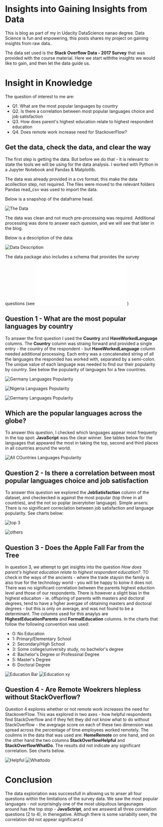 # Insights into Gaining Insights from Data

This is blog as part of my in Udacity DataScience nanao degree. Data Science is fun and enpowering, this posts shares my project on gaining insights from raw data.. 

The data set used is the **Stack Overflow Data - 2017 Survey** that was provided with the course material. Here we start withthe insights we would like to gain, and then let the data guide us.

# Insight in Knowledge #

The question of interest to me are:

- Q1. What are the most popular languages by country
- Q2. Is there a correlation between most popular languages choice and job satisfaction
- Q3. How does parent's highest education relate to highest respondent education
- Q4. Does remote work increase need for StackoverFlow? 

## Get the data, check the data, and clear the way

The first step is getting the data. But before we do that - it is relevant to state the tools we will be using for the data analysis. 
I worked with Python in a Jupyter Notebook and Pandas & Matplotlib. 

The data was already provided in a cvs format; this make the data acollection step, not required. The files were moved to the relevant 
folders Pandas read_csv was used to import the data. 

Below is a snapshop of the dataframe head.


![The Data](TheData.JPG)


The data was clean and not much pre-processing was required. Additional processing was done to answer each quesion, and we will see that later in the blog.


Below is a description of the data:

![Data Description](Data2.JPG)



The data package also includes a schema that provides the survey questions (see ![reamme.md](readme.md))


## Question 1 - What are the most popular languages by country
To answer the first question I used the **Country** and **HaveWorkedLanguage** columns. The **Country** column was straing forward and provided a single entry - the country of the respondent - but **HaveWorkedLanguage** column needed additional processing. Each entry was 
a concatenated string of all the languages the responded has worked with, separated by a semi-colon. The unique value of each language was needed to find our their popularity by country. See below the popularity of languages for a few countries.

![Germany Languages Popularity](germany.png)


![Nigeria Languages Popularity](Nigeria.png)


![Germany Languages Popularity](usa.png)

 ## Which are the popular languages across the globe?

To answer this question, I checked which languages appear most frequenty in the top spot: **JavaScript** was the clear winner. See tables below for the languages that appeared the most in taking the top, second and third places in all countries around the world.

![All COuntries Languages Popularity](All_Countries.png)



## Question 2 - Is there a correlation between most popular languages choice and job satisfaction

To answer this question we explored the **JobSatisfaction** column of the dataset, and checkecked is against the most popular (top three in all countries), and the not so poplar (everytoher language). Simple ansers: There is no significant correclation between job satisfaction and language popularity. See charts below:


![top 3](top3_job_ratings.png)

![others](notop3_job_ratings.png)


## Question 3 - Does the Apple Fall Far from the Tree

In question 3, we attempt to get insights into the question *How does parent's highest education relate to highest respondent education?*. TO check in the ways of the ancients - where the trade staysin the family is also true for the technology world - you will be happy to konw it does not. There was no significant correlation between the parents highest eduction level and those of our respondents. There is however a slight bias in the highest educaiton - ie. offspring of parents with masters and doctoral degrees, tend to have a hgher avergae of obtaining masters and doctoral degrees - but this is  only on average, and was not found to be a determinant. The columns used for this anaylys are **HighestEducationParents** and **FormalEducation** columns. In the charts that follow the following convention was used: 
- 0: No Education
- 1: Primary/Elementary School
- 2: Secondary/High School
- 3: Some college/university study, no bachelor's degree
- 4: Bachelor's Degree or Professinal Degree
- 5: Master's Degree
- 6: Doctoral Degree

![Education Bar](Education.png)  ![Education xy](Education2.png)  


## Question 4 - Are Remote Woekrers hlepless without StackOverflow?

Question 4 explores whether or not remote work increases the need for StackoverFlow. This was explored in two axes - how helpful respondents find StackOverflow and if they felt they did not know what to do without StackOverflow - the avegrage score on each of these two dimension was spread across the percentage of time employees worked remotely. The coulmns in the data that was used are: **HomeRemote** on one hand, and on the other hand the two columns **StackOverflowHelpful** and **StackOverflowWhatDo**. The results did not indicate any significant correlation. See charts below.

![Helpful](Helpful.png)  ![Whattodo](whattodo.png) 

# Conclusion
The data exploriation was successfull in allowing us to anser all four questions within the limitations of the survey data. We saw the most popular languages - not surprisingly one of the most ubiquitous langaunages around has the top stop - **JavaSctript**, and we answerd all three correlation questions (2 to 4), in thenegative. Althugh there is some variabilty seen, the correlation did not appear significant.d
